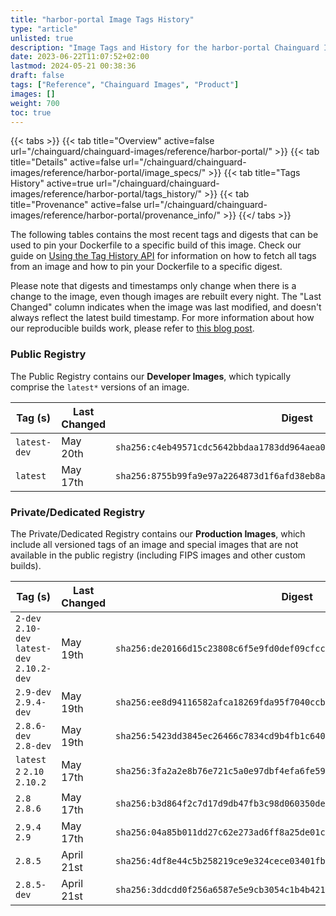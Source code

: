 ```yaml
---
title: "harbor-portal Image Tags History"
type: "article"
unlisted: true
description: "Image Tags and History for the harbor-portal Chainguard Image"
date: 2023-06-22T11:07:52+02:00
lastmod: 2024-05-21 00:38:36
draft: false
tags: ["Reference", "Chainguard Images", "Product"]
images: []
weight: 700
toc: true
---
```


{{< tabs >}}
{{< tab title="Overview" active=false url="/chainguard/chainguard-images/reference/harbor-portal/" >}}
{{< tab title="Details" active=false url="/chainguard/chainguard-images/reference/harbor-portal/image_specs/" >}}
{{< tab title="Tags History" active=true url="/chainguard/chainguard-images/reference/harbor-portal/tags_history/" >}}
{{< tab title="Provenance" active=false url="/chainguard/chainguard-images/reference/harbor-portal/provenance_info/" >}}
{{</ tabs >}}

The following tables contains the most recent tags and digests that can be used to pin your Dockerfile to a specific build of this image. Check our guide on [Using the Tag History API](/chainguard/chainguard-images/using-the-tag-history-api/) for information on how to fetch all tags from an image and how to pin your Dockerfile to a specific digest.

Please note that digests and timestamps only change when there is a change to the image, even though images are rebuilt every night. The "Last Changed" column indicates when the image was last modified, and doesn't always reflect the latest build timestamp. For more information about how our reproducible builds work, please refer to [this blog post](https://www.chainguard.dev/unchained/reproducing-chainguards-reproducible-image-builds).

### Public Registry
The Public Registry contains our **Developer Images**, which typically comprise the `latest*` versions of an image.

| Tag (s)       | Last Changed | Digest                                                                    |
|---------------|--------------|---------------------------------------------------------------------------|
|  `latest-dev` | May 20th     | `sha256:c4eb49571cdc5642bbdaa1783dd964aea0288832179b0d6e731f9c3c3ef2bb75` |
|  `latest`     | May 17th     | `sha256:8755b99fa9e97a2264873d1f6afd38eb8a2380dc7a0c74d0409128f041a76d5a` |


### Private/Dedicated Registry
The Private/Dedicated Registry contains our **Production Images**, which include all versioned tags of an image and special images that are not available in the public registry (including FIPS images and other custom builds).

| Tag (s)                                       | Last Changed | Digest                                                                    |
|-----------------------------------------------|--------------|---------------------------------------------------------------------------|
|  `2-dev` `2.10-dev` `latest-dev` `2.10.2-dev` | May 19th     | `sha256:de20166d15c23808c6f5e9fd0def09cfcc1a732bf7c032c9db8f1e514ed75ab2` |
|  `2.9-dev` `2.9.4-dev`                        | May 19th     | `sha256:ee8d94116582afca18269fda95f7040ccb642dbc076cd4cd858b41fdc8c2da2b` |
|  `2.8.6-dev` `2.8-dev`                        | May 19th     | `sha256:5423dd3845ec26466c7834cd9b4fb1c640a24c85524e00927554e7fdac0a78e8` |
|  `latest` `2` `2.10` `2.10.2`                 | May 17th     | `sha256:3fa2a2e8b76e721c5a0e97dbf4efa6fe59907e0b7adb8279af787b18e8acf0b3` |
|  `2.8` `2.8.6`                                | May 17th     | `sha256:b3d864f2c7d17d9db47fb3c98d060350de6dc60c2e8e29cbfc1c30048ab84375` |
|  `2.9.4` `2.9`                                | May 17th     | `sha256:04a85b011dd27c62e273ad6ff8a25de01c73995dee0dbc912a3085186fe5b022` |
|  `2.8.5`                                      | April 21st   | `sha256:4df8e44c5b258219ce9e324cece03401fb6a0814a35b592888649425ca13b1ce` |
|  `2.8.5-dev`                                  | April 21st   | `sha256:3ddcdd0f256a6587e5e9cb3054c1b4b4210970d0e7529c27cf8caf8e23b460a5` |

